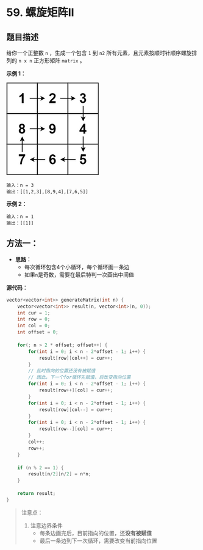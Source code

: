 # 59. 螺旋矩阵II



## 题目描述

给你一个正整数 `n` ，生成一个包含 `1` 到 `n2` 所有元素，且元素按顺时针顺序螺旋排列的 `n x n` 正方形矩阵 `matrix` 。

**示例 1：**

![img](./attachments/spiraln.jpg)

```
输入：n = 3
输出：[[1,2,3],[8,9,4],[7,6,5]]
```

**示例 2：**

```
输入：n = 1
输出：[[1]]
```



## 方法一：



- **思路：**
  - 每次循环包含4个小循环，每个循环画一条边
  - 如果`n`是奇数，需要在最后特判一次画出中间值



**源代码：**

```cpp
vector<vector<int>> generateMatrix(int n) {
    vector<vector<int>> result(n, vector<int>(n, 0));
    int cur = 1;
    int row = 0;
    int col = 0;
    int offset = 0;

    for(; n > 2 * offset; offset++) {
        for(int i = 0; i < n - 2*offset - 1; i++) {
            result[row][col++] = cur++;
        }
        // 此时指向的位置还没有被赋值
        // 因此，下一个for循环先赋值，后改变指向位置
        for(int i = 0; i < n - 2*offset - 1; i++) {
            result[row++][col] = cur++;
        }
        for(int i = 0; i < n - 2*offset - 1; i++) {
            result[row][col--] = cur++;
        }
        for(int i = 0; i < n - 2*offset - 1; i++) {
            result[row--][col] = cur++;
        }
        col++;
        row++;
    }

    if (n % 2 == 1) {
        result[n/2][n/2] = n*n;
    }

    return result;
}
```

> 注意点：
>
> 1. 注意边界条件
>    - 每条边画完后，目前指向的位置，还**没有被赋值**
>    - 最后一条边到下一次循环，需要改变当前指向位置

​	